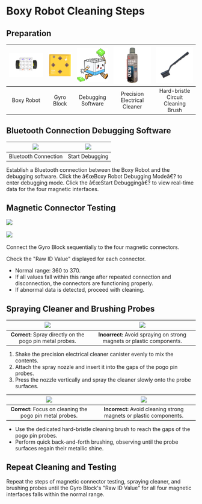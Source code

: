 # Boxy Robot Cleaning Steps
## Preparation  
| ![](img/boxrobot01.png) | ![](img/boxrobot02.png) | ![](img/boxrobot03.png) | ![](img/boxrobot04.png) | ![](img/boxrobot05.png) |
| :---: | :---: | :---: | :---: | :---: |
|  Boxy Robot   | Gyro Block |  Debugging Software   |  Precision Electrical Cleaner   |  Hard-bristle Circuit Cleaning Brush   |


## Bluetooth Connection Debugging Software
| ![](img/boxrobot06.jpeg) | ![](img/boxrobot07.jpeg) |
| :---: | :---: |
| Bluetooth Connection | Start Debugging |


Establish a Bluetooth connection between the Boxy Robot and the debugging software.   Click the â€œBoxy Robot Debugging Modeâ€? to enter debugging mode.   Click the â€œStart Debuggingâ€? to view real-time data for the four magnetic interfaces.  

## Magnetic Connector Testing  


![](img/boxrobot08.gif)

![](img/boxrobot09.gif)

Connect the Gyro Block sequentially to the four magnetic connectors.   

Check the "Raw ID Value" displayed for each connector.  

+ Normal range: 360 to 370.
+ If all values fall within this range after repeated connection and disconnection, the connectors are functioning properly.
+ If abnormal data is detected, proceed with cleaning.



## Spraying Cleaner and Brushing Probes  
| ![](img/boxrobot10.gif) | ![](img/boxrobot11.gif) |
| :---: | :---: |
| **Correct:** Spray directly on the pogo pin metal probes.   | **Incorrect:** Avoid spraying on strong magnets or plastic components.   |


1. Shake the precision electrical cleaner canister evenly to mix the contents.
2. Attach the spray nozzle and insert it into the gaps of the pogo pin probes.
3. Press the nozzle vertically and spray the cleaner slowly onto the probe surfaces.

| ![](img/boxrobot12.gif) | ![](img/boxrobot13.gif) |
| :---: | :---: |
| **Correct:** Focus on cleaning the pogo pin metal probes.   | **Incorrect:** Avoid cleaning strong magnets or plastic components.   |


+ Use the dedicated hard-bristle cleaning brush to reach the gaps of the pogo pin probes.
+ Perform quick back-and-forth brushing, observing until the probe surfaces regain their metallic shine.

## Repeat Cleaning and Testing  
Repeat the steps of magnetic connector testing, spraying cleaner, and brushing probes until the Gyro Block's "Raw ID Value" for all four magnetic interfaces falls within the normal range.  

